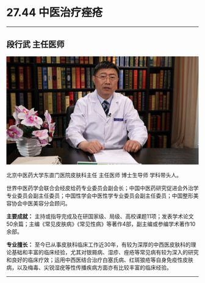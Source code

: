 # 27.44 中医治疗痤疮

---

## 段行武 主任医师

![1685512486030](image/c27_044/1685512486030.png)

北京中医药大学东直门医院皮肤科主任 主任医师 博士生导师 学科带头人。

世界中医药学会联合会经皮给药专业委员会副会长；中国中医药研究促进会外治学专业委员会副主任委员；中国性学会中医性学专业委员会副主任委员；中国整形美容协会中医美容分会顾问。

**主要成就：** 主持或指导完成及在研国家级、局级、高校课题11项；发表学术论文50余篇；主编《常见皮肤病》《常见性病》等著作4部，副主编或参编学术著作10余部。

**专业擅长：** 至今已从事皮肤科临床工作近30年，有较为深厚的中西医皮肤科的理论基础和丰富的临床经验，尤其对银屑病、湿疹、痤疮等常见病有较为深入的研究和良好的临床疗效；运用中西医结合治疗白塞氏病、红斑狼疮等自身免疫性皮肤病，以及梅毒、尖锐湿疣等性传播疾病方面亦有比较丰富的临床经验。

---
